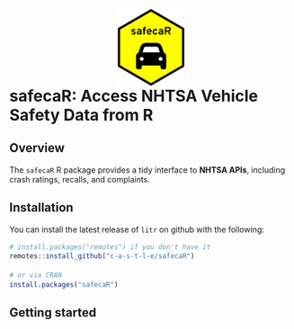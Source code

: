 
<!-- README.md is generated from README.Rmd. Please edit that file -->

<div style="display: flex; flex-direction: column; align-items: center;">
  <img src="man/figures/safecaR_hex_logo.png" alt="safecaR hex sticker" style="width: 120px;"/>
  <h1 style="margin: 0;">safecaR: Access NHTSA Vehicle Safety Data from R</h1>
</div>

## Overview

The `safecaR` R package provides a tidy interface to **NHTSA APIs**,
including crash ratings, recalls, and complaints.

## Installation

You can install the latest release of `litr` on github with the
following:

``` r
# install.packages("remotes") if you don't have it
remotes::install_github("c-a-s-t-l-e/safecaR")

# or via CRAN
install.packages("safecaR")
```

## Getting started
